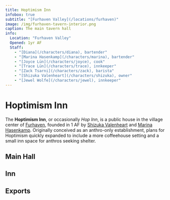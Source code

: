 ```yaml
---
title: Hoptimism Inn
infobox: true
subtitle: "[Furhaven Valley](/locations/furhaven)"
image: /img/furhaven-tavern-interior.png
caption: The main tavern hall
info:
  Location: "Furhaven Valley"
  Opened: 1yr AF
  Staff:
    - "[Diana](/characters/diana), bartender"
    - "[Marina Hasenkamp](/characters/marina), bartender"
    - "[Joyce Lün](/characters/joyce), cook"
    - "[Trace Lün](/characters/trace), innkeeper"
    - "[Zack Tsarni](/characters/zack), barista"
    - "[Shizuka Valenheart](/characters/shizuka), owner"
    - "[Jewel Wolfe](/characters/jewel), innkeeper"
---
```


# Hoptimism Inn

The **Hoptimism Inn**, or occasionally *Hop Inn*, is a public house in the
village center of [Furhaven](/locations/furhaven), founded in 1 AF by [Shizuka
Valenheart](/characters/shizuka) and [Marina Hasenkamp](/characters/marina).
Originally conceived as an anthro-only establishment, plans for Hoptimism
quickly expanded to include a more coffeehouse setting and a small inn space for
anthros seeking shelter.

<!--toc-->

## Main Hall

## Inn

## Exports
